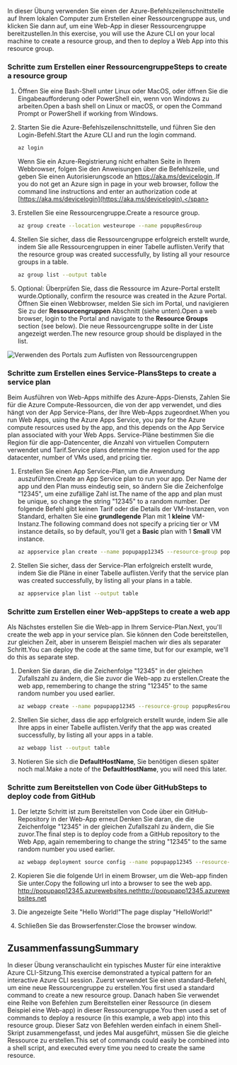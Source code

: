 
<span data-ttu-id="6e330-101">In dieser Übung verwenden Sie einen der Azure-Befehlszeilenschnittstelle auf Ihrem lokalen Computer zum Erstellen einer Ressourcengruppe aus, und klicken Sie dann auf, um eine Web-App in dieser Ressourcengruppe bereitzustellen.</span><span class="sxs-lookup"><span data-stu-id="6e330-101">In this exercise, you will use the Azure CLI on your local machine to create a resource group, and then to deploy a Web App into this resource group.</span></span> 

### <a name="steps-to-create-a-resource-group"></a><span data-ttu-id="6e330-102">Schritte zum Erstellen einer Ressourcengruppe</span><span class="sxs-lookup"><span data-stu-id="6e330-102">Steps to create a resource group</span></span>
1. <span data-ttu-id="6e330-103">Öffnen Sie eine Bash-Shell unter Linux oder MacOS, oder öffnen Sie die Eingabeaufforderung oder PowerShell ein, wenn von Windows zu arbeiten.</span><span class="sxs-lookup"><span data-stu-id="6e330-103">Open a bash shell on Linux or macOS, or open the Command Prompt or PowerShell if working from Windows.</span></span>

1. <span data-ttu-id="6e330-104">Starten Sie die Azure-Befehlszeilenschnittstelle, und führen Sie den Login-Befehl.</span><span class="sxs-lookup"><span data-stu-id="6e330-104">Start the Azure CLI and run the login command.</span></span>

    ```bash
    az login
    ```
    <span data-ttu-id="6e330-105">Wenn Sie ein Azure-Registrierung nicht erhalten Seite in Ihrem Webbrowser, folgen Sie den Anweisungen über die Befehlszeile, und geben Sie einen Autorisierungscode an [ https://aka.ms/devicelogin ](https://aka.ms/devicelogin).</span><span class="sxs-lookup"><span data-stu-id="6e330-105">If you do not get an Azure sign in page in your web browser, follow the command line instructions and enter an authorization code at [https://aka.ms/devicelogin](https://aka.ms/devicelogin).</span></span>

1. <span data-ttu-id="6e330-106">Erstellen Sie eine Ressourcengruppe.</span><span class="sxs-lookup"><span data-stu-id="6e330-106">Create a resource group.</span></span>

    ```bash
    az group create --location westeurope --name popupResGroup
    ```

1. <span data-ttu-id="6e330-107">Stellen Sie sicher, dass die Ressourcengruppe erfolgreich erstellt wurde, indem Sie alle Ressourcengruppen in einer Tabelle auflisten.</span><span class="sxs-lookup"><span data-stu-id="6e330-107">Verify that the resource group was created successfully, by listing all your resource groups in a table.</span></span>

    ```bash
    az group list --output table
    ```
1. <span data-ttu-id="6e330-108">Optional: Überprüfen Sie, dass die Ressource im Azure-Portal erstellt wurde.</span><span class="sxs-lookup"><span data-stu-id="6e330-108">Optionally, confirm the resource was created in the Azure Portal.</span></span> <span data-ttu-id="6e330-109">Öffnen Sie einen Webbrowser, melden Sie sich im Portal, und navigieren Sie zu der **Ressourcengruppen** Abschnitt (siehe unten).</span><span class="sxs-lookup"><span data-stu-id="6e330-109">Open a web browser, login to the Portal and navigate to the **Resource Groups** section (see below).</span></span> <span data-ttu-id="6e330-110">Die neue Ressourcengruppe sollte in der Liste angezeigt werden.</span><span class="sxs-lookup"><span data-stu-id="6e330-110">The new resource group should be displayed in the list.</span></span>

![Verwenden des Portals zum Auflisten von Ressourcengruppen](../images/listing-resource-groups.png)

### <a name="steps-to-create-a-service-plan"></a><span data-ttu-id="6e330-112">Schritte zum Erstellen eines Service-Plans</span><span class="sxs-lookup"><span data-stu-id="6e330-112">Steps to create a service plan</span></span>
<span data-ttu-id="6e330-113">Beim Ausführen von Web-Apps mithilfe des Azure-Apps-Diensts, Zahlen Sie für die Azure Compute-Ressourcen, die von der app verwendet, und dies hängt von der App Service-Plans, der Ihre Web-Apps zugeordnet.</span><span class="sxs-lookup"><span data-stu-id="6e330-113">When you run Web Apps, using the Azure Apps Service, you pay for the Azure compute resources used by the app, and this depends on the App Service plan associated with your Web Apps.</span></span> <span data-ttu-id="6e330-114">Service-Pläne bestimmen Sie die Region für die app-Datencenter, die Anzahl von virtuellen Computern verwendet und Tarif.</span><span class="sxs-lookup"><span data-stu-id="6e330-114">Service plans determine the region used for the app datacenter, number of VMs used, and pricing tier.</span></span>

1. <span data-ttu-id="6e330-115">Erstellen Sie einen App Service-Plan, um die Anwendung auszuführen.</span><span class="sxs-lookup"><span data-stu-id="6e330-115">Create an App Service plan to run your app.</span></span> <span data-ttu-id="6e330-116">Der Name der app und den Plan muss eindeutig sein, so ändern Sie die Zeichenfolge "12345", um eine zufällige Zahl ist.</span><span class="sxs-lookup"><span data-stu-id="6e330-116">The name of the app and plan must be unique, so change the string "12345" to a random number.</span></span> <span data-ttu-id="6e330-117">Der folgende Befehl gibt keinen Tarif oder die Details der VM-Instanzen, von Standard, erhalten Sie eine **grundlegende** Plan mit 1 **kleine** VM-Instanz.</span><span class="sxs-lookup"><span data-stu-id="6e330-117">The following command does not specify a pricing tier or VM instance details, so by default, you'll get a **Basic** plan with 1 **Small** VM instance.</span></span>

    ```bash
    az appservice plan create --name popupapp12345 --resource-group popupResGroup --location westeurope
    ```

1. <span data-ttu-id="6e330-118">Stellen Sie sicher, dass der Service-Plan erfolgreich erstellt wurde, indem Sie die Pläne in einer Tabelle auflisten.</span><span class="sxs-lookup"><span data-stu-id="6e330-118">Verify that the service plan was created successfully, by listing all your plans in a table.</span></span>

    ```bash
    az appservice plan list --output table
    ```

### <a name="steps-to-create-a-web-app"></a><span data-ttu-id="6e330-119">Schritte zum Erstellen einer Web-app</span><span class="sxs-lookup"><span data-stu-id="6e330-119">Steps to create a web app</span></span>
<span data-ttu-id="6e330-120">Als Nächstes erstellen Sie die Web-app in Ihrem Service-Plan.</span><span class="sxs-lookup"><span data-stu-id="6e330-120">Next, you'll create the web app in your service plan.</span></span> <span data-ttu-id="6e330-121">Sie können den Code bereitstellen, zur gleichen Zeit, aber in unserem Beispiel machen wir dies als separater Schritt.</span><span class="sxs-lookup"><span data-stu-id="6e330-121">You can deploy the code at the same time, but for our example, we'll do this as separate step.</span></span>

1. <span data-ttu-id="6e330-122">Denken Sie daran, die die Zeichenfolge "12345" in der gleichen Zufallszahl zu ändern, die Sie zuvor die Web-app zu erstellen.</span><span class="sxs-lookup"><span data-stu-id="6e330-122">Create the web app, remembering to change the string "12345" to the same random number you used earlier.</span></span>
    ```bash
    az webapp create --name popupapp12345 --resource-group popupResGroup --plan popupapp12345
    ```

1. <span data-ttu-id="6e330-123">Stellen Sie sicher, dass die app erfolgreich erstellt wurde, indem Sie alle Ihre apps in einer Tabelle auflisten.</span><span class="sxs-lookup"><span data-stu-id="6e330-123">Verify that the app was created successfully, by listing all your apps in a table.</span></span>

    ```bash
    az webapp list --output table
    ```

1. <span data-ttu-id="6e330-124">Notieren Sie sich die **DefaultHostName**, Sie benötigen diesen später noch mal.</span><span class="sxs-lookup"><span data-stu-id="6e330-124">Make a note of the **DefaultHostName**, you will need this later.</span></span>

### <a name="steps-to-deploy-code-from-github"></a><span data-ttu-id="6e330-125">Schritte zum Bereitstellen von Code über GitHub</span><span class="sxs-lookup"><span data-stu-id="6e330-125">Steps to deploy code from GitHub</span></span>
1. <span data-ttu-id="6e330-126">Der letzte Schritt ist zum Bereitstellen von Code über ein GitHub-Repository in der Web-App erneut Denken Sie daran, die die Zeichenfolge "12345" in der gleichen Zufallszahl zu ändern, die Sie zuvor.</span><span class="sxs-lookup"><span data-stu-id="6e330-126">The final step is to deploy code from a GitHub repository to the Web App, again remembering to change the string "12345" to the same random number you used earlier.</span></span>
    ```bash
    az webapp deployment source config --name popupapp12345 --resource-group popupResGroup --repo-url "https://github.com/Azure-Samples/php-docs-hello-world" --branch master --manual-integration
    ```

1. <span data-ttu-id="6e330-127">Kopieren Sie die folgende Url in einem Browser, um die Web-app finden Sie unter.</span><span class="sxs-lookup"><span data-stu-id="6e330-127">Copy the following url into a browser to see the web app.</span></span>
<span data-ttu-id="6e330-128">http://popupapp12345.azurewebsites.net</span><span class="sxs-lookup"><span data-stu-id="6e330-128">http://popupapp12345.azurewebsites.net</span></span>

1. <span data-ttu-id="6e330-129">Die angezeigte Seite "Hello World!"</span><span class="sxs-lookup"><span data-stu-id="6e330-129">The page display "HelloWorld!"</span></span>

1. <span data-ttu-id="6e330-130">Schließen Sie das Browserfenster.</span><span class="sxs-lookup"><span data-stu-id="6e330-130">Close the browser window.</span></span>

## <a name="summary"></a><span data-ttu-id="6e330-131">Zusammenfassung</span><span class="sxs-lookup"><span data-stu-id="6e330-131">Summary</span></span>
<span data-ttu-id="6e330-132">In dieser Übung veranschaulicht ein typisches Muster für eine interaktive Azure CLI-Sitzung.</span><span class="sxs-lookup"><span data-stu-id="6e330-132">This exercise demonstrated a typical pattern for an interactive Azure CLI session.</span></span> <span data-ttu-id="6e330-133">Zuerst verwendet Sie einen standard-Befehl, um eine neue Ressourcengruppe zu erstellen.</span><span class="sxs-lookup"><span data-stu-id="6e330-133">You first used a standard command to create a new resource group.</span></span> <span data-ttu-id="6e330-134">Danach haben Sie verwendet eine Reihe von Befehlen zum Bereitstellen einer Ressource (in diesem Beispiel eine Web-app) in dieser Ressourcengruppe.</span><span class="sxs-lookup"><span data-stu-id="6e330-134">You then used a set of commands to deploy a resource (in this example, a web app) into this resource group.</span></span> <span data-ttu-id="6e330-135">Dieser Satz von Befehlen werden einfach in einem Shell-Skript zusammengefasst, und jedes Mal ausgeführt, müssen Sie die gleiche Ressource zu erstellen.</span><span class="sxs-lookup"><span data-stu-id="6e330-135">This set of commands could easily be combined into a shell script, and executed every time you need to create the same resource.</span></span>
